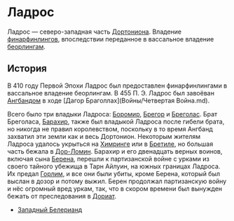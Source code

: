# Ладрос

Ладрос — северо-западная часть [Дортониона](Дортонион.md). Владение
[финарфинлингов](Народы/финарфинлинги.md), впоследствии переданное в вассальное
владение [беорлингам](Народы/беорлинги.md).

## История

В 410 году Первой Эпохи Ладрос был предоставлен финарфинлингами в вассальное
владение беорлингам. В 455 П. Э. Ладрос был завоёван [Ангбандом](Ангбанд.md) в
ходе [Дагор Браголлах](Войны/Четвертая Война.md).

Всего было три владыки Ладроса: [Боромир](Личности/Боромир.md),
[Брегор](Личности/Брегор.md) и [Бреголас](Личности/Бреголас.md). Брат
Бреголаса, [Барахир](Личности/Барахир.md), также был владыкой Ладроса после
гибели брата, но никогда не правил королевством, поскольку в то время Ангбанд
захватил эти земли как и весь Дортонион. Некоторым жителям Ладроса удалось
укрыться на [Химринге](Химринг.md) или в [Бретиле](Бретиль.md), но большая
часть бежала в [Дор-Ломин](Дор-Ломин.md). Барахир и его двенадцать верных
воинов, включая сына [Берена](Личности/Берен.md), перешли к партизанской войне
с урками из своего тайного убежища в Тарн Айлуин, на южных
границах Ладроса. Их предал [Горлим](Личности/Горлим.md), и все они были убиты,
кроме Берена, который был выслан в дозор и потому выжил. Берен продолжал
партизанскую войну и нёс огромный вред уркам, так, что в скором времени был
вынужден бежать от преследования в [Дориат](Дориат.md).


*   [Западный Белерианд](Западный%20Белерианд.md)
